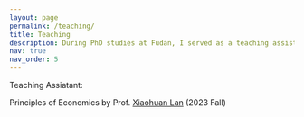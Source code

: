 ```yaml
---
layout: page
permalink: /teaching/
title: Teaching
description: During PhD studies at Fudan, I served as a teaching assistant for several courses.
nav: true
nav_order: 5
---
```


Teaching Assiatant:

Principles of Economics by Prof. [Xiaohuan Lan](https://xiaohuanlan.weebly.com/) (2023 Fall)

